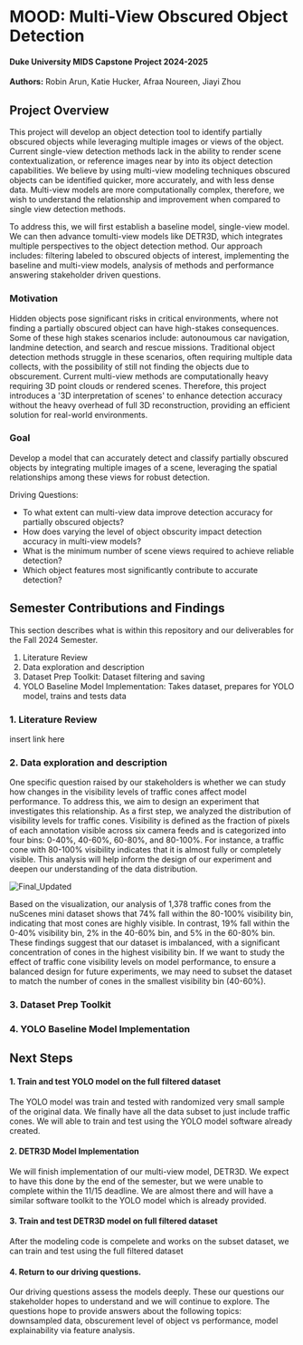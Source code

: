 # MOOD: Multi-View Obscured Object Detection
#### Duke University MIDS Capstone Project 2024-2025
**Authors:** Robin Arun, Katie Hucker, Afraa Noureen, Jiayi Zhou

## Project Overview 

This project will develop an object detection tool to identify partially obscured objects while leveraging multiple images or views of the object. Current single-view detection methods lack in the ability to render scene contextualization, or reference images near by into its object detection capabilities. We believe by using multi-view modeling techniques obscured objects can be identified quicker, more accurately, and with less dense data. Multi-view models are more computationally complex, therefore, we wish to understand the relationship and improvement when compared to single view detection methods. 

To address this, we will first establish a baseline model, single-view model. We can then advance tomulti-view models like DETR3D, which integrates multiple perspectives to the object detection method. Our approach includes: filtering labeled to obscured objects of interest, implementing the baseline and multi-view models, analysis of methods and performance answering stakeholder driven questions.

### Motivation 
Hidden objects pose significant risks in critical environments, where not finding a partially obscured object can have high-stakes consequences. Some of these high stakes scenarios include: autonoumous car navigation, landmine detection, and search and rescue missions. Traditional object detection methods struggle in these scenarios, often requiring multiple data collects, with the possibility of still not finding the objects due to obscurement. Current multi-view methods are computationally heavy requiring 3D point clouds or rendered scenes. Therefore, this project introduces a '3D interpretation of scenes' to enhance detection accuracy without the heavy overhead of full 3D reconstruction, providing an efficient solution for real-world environments.

### Goal
Develop a model that can accurately detect and classify partially obscured objects by integrating multiple images of a scene, leveraging the spatial relationships among these views for robust detection.

Driving Questions:
- To what extent can multi-view data improve detection accuracy for partially obscured objects?
- How does varying the level of object obscurity impact detection accuracy in multi-view models?
- What is the minimum number of scene views required to achieve reliable detection?
- Which object features most significantly contribute to accurate detection?

## Semester Contributions and Findings

This section describes what is within this repository and our deliverables for the Fall 2024 Semester. 

1. Literature Review
2. Data exploration and description
3. Dataset Prep Toolkit: Dataset filtering and saving
4. YOLO Baseline Model Implementation: Takes dataset, prepares for YOLO model, trains and tests data


### 1. Literature Review 

insert link here 

### 2. Data exploration and description

One specific question raised by our stakeholders is whether we can study how changes in the visibility levels of traffic cones affect model performance. To address this, we aim to design an experiment that investigates this relationship. As a first step, we analyzed the distribution of visibility levels for traffic cones. Visibility is defined as the fraction of pixels of each annotation visible across six camera feeds and is categorized into four bins: 0-40%, 40-60%, 60-80%, and 80-100%. For instance, a traffic cone with 80-100% visibility indicates that it is almost fully or completely visible. This analysis will help inform the design of our experiment and deepen our understanding of the data distribution.

![Final_Updated](https://github.com/user-attachments/assets/502364c6-8e96-40bc-971f-0596e2a0905b)

Based on the visualization, our analysis of 1,378 traffic cones from the nuScenes mini dataset shows that 74% fall within the 80-100% visibility bin, indicating that most cones are highly visible. In contrast, 19% fall within the 0-40% visibility bin, 2% in the 40-60% bin, and 5% in the 60-80% bin. These findings suggest that our dataset is imbalanced, with a significant concentration of cones in the highest visibility bin. If we want to study the effect of traffic cone visibility levels on model performance, to ensure a balanced design for future experiments, we may need to subset the dataset to match the number of cones in the smallest visibility bin (40-60%).

### 3. Dataset Prep Toolkit 

### 4. YOLO Baseline Model Implementation

## Next Steps

#### 1. Train and test YOLO model on the full filtered dataset

The YOLO model was train and tested with randomized very small sample of the original data. We finally have all the data subset to just include traffic cones. We will able to train and test using the YOLO model software already created.

#### 2. DETR3D Model Implementation
   
We will finish implementation of our multi-view model, DETR3D. We expect to have this done by the end of the semester, but we were unable to complete within the 11/15 deadline. We are almost there and will have a similar software toolkit to the YOLO model which is already provided. 

#### 3. Train and test DETR3D model on full filtered dataset

After the modeling code is compelete and works on the subset dataset, we can train and test using the full filtered dataset

#### 4. Return to our driving questions. 
Our driving questions assess the models deeply. These our questions our stakeholder hopes to understand and we will continue to explore. The questions hope to provide answers about the following topics: downsampled data, obscurement level of object vs performance, model explainability via feature analysis.
